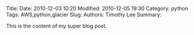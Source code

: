 Title: 
Date: 2010-12-03 10:20
Modified: 2010-12-05 19:30
Category: python
Tags: AWS,python,glacier
Slug: 
Authors: Timothy Lee
Summary: 

This is the content of my super blog post.
